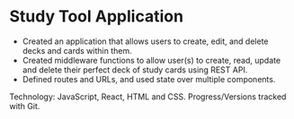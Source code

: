 # Study Tool Application

* Created an application that allows users to create, edit, and delete decks and cards within them.
* Created middleware functions to allow user(s) to create, read, update and delete their perfect deck of study cards using REST API. 
* Defined routes and URLs, and used state over multiple components.


Technology: JavaScript, React, HTML and CSS. Progress/Versions tracked with Git.
